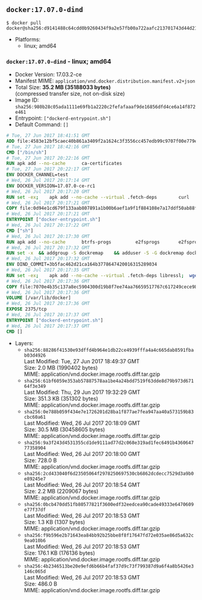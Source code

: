 ## `docker:17.07.0-dind`

```console
$ docker pull docker@sha256:d9141488c64cdd0b9260434f9a2e57fb00a722aafc213701743d44d210796cd5
```

-	Platforms:
	-	linux; amd64

### `docker:17.07.0-dind` - linux; amd64

-	Docker Version: 17.03.2-ce
-	Manifest MIME: `application/vnd.docker.distribution.manifest.v2+json`
-	Total Size: **35.2 MB (35188033 bytes)**  
	(compressed transfer size, not on-disk size)
-	Image ID: `sha256:980b28c05ada1111e69fb1a2220c2fefafaaaf9de16856dfd4ce6a14f872e461`
-	Entrypoint: `["dockerd-entrypoint.sh"]`
-	Default Command: `[]`

```dockerfile
# Tue, 27 Jun 2017 18:41:51 GMT
ADD file:4583e12bf5caec40b861a3409f2a1624c3f3556cc457edb99c9707f00e779e45 in / 
# Tue, 27 Jun 2017 18:42:16 GMT
CMD ["/bin/sh"]
# Tue, 27 Jun 2017 20:22:16 GMT
RUN apk add --no-cache 		ca-certificates
# Tue, 27 Jun 2017 20:22:17 GMT
ENV DOCKER_CHANNEL=test
# Wed, 26 Jul 2017 20:17:14 GMT
ENV DOCKER_VERSION=17.07.0-ce-rc1
# Wed, 26 Jul 2017 20:17:20 GMT
RUN set -ex; 	apk add --no-cache --virtual .fetch-deps 		curl 		tar 	; 		apkArch="$(apk --print-arch)"; 	case "$apkArch" in 		x86_64) dockerArch='x86_64' ;; 		aarch64) dockerArch='aarch64' ;; 		s390x) dockerArch='s390x' ;; 		*) echo >&2 "error: unsupported architecture ($apkArch)"; exit 1 ;;	esac; 		if ! curl -fL -o docker.tgz "https://download.docker.com/linux/static/${DOCKER_CHANNEL}/${dockerArch}/docker-${DOCKER_VERSION}.tgz"; then 		echo >&2 "error: failed to download 'docker-${DOCKER_VERSION}' from '${DOCKER_CHANNEL}' for '${dockerArch}'"; 		exit 1; 	fi; 		tar --extract 		--file docker.tgz 		--strip-components 1 		--directory /usr/local/bin/ 	; 	rm docker.tgz; 		apk del .fetch-deps; 		dockerd -v; 	docker -v
# Wed, 26 Jul 2017 20:17:21 GMT
COPY file:0d94e1cd679f133aab807891a1b00b6aef1a9f1f884108e7a17ddf50ab88f1fb in /usr/local/bin/ 
# Wed, 26 Jul 2017 20:17:21 GMT
ENTRYPOINT ["docker-entrypoint.sh"]
# Wed, 26 Jul 2017 20:17:22 GMT
CMD ["sh"]
# Wed, 26 Jul 2017 20:17:30 GMT
RUN apk add --no-cache 		btrfs-progs 		e2fsprogs 		e2fsprogs-extra 		iptables 		xfsprogs 		xz
# Wed, 26 Jul 2017 20:17:32 GMT
RUN set -x 	&& addgroup -S dockremap 	&& adduser -S -G dockremap dockremap 	&& echo 'dockremap:165536:65536' >> /etc/subuid 	&& echo 'dockremap:165536:65536' >> /etc/subgid
# Wed, 26 Jul 2017 20:17:32 GMT
ENV DIND_COMMIT=3b5fac462d21ca164b3778647420016315289034
# Wed, 26 Jul 2017 20:17:35 GMT
RUN set -ex; 	apk add --no-cache --virtual .fetch-deps libressl; 	wget -O /usr/local/bin/dind "https://raw.githubusercontent.com/docker/docker/${DIND_COMMIT}/hack/dind"; 	chmod +x /usr/local/bin/dind; 	apk del .fetch-deps
# Wed, 26 Jul 2017 20:17:36 GMT
COPY file:7070e4b35c137a8ec5904300d19b8f7ee74aa76659517767c617249cece98a4a in /usr/local/bin/ 
# Wed, 26 Jul 2017 20:17:36 GMT
VOLUME [/var/lib/docker]
# Wed, 26 Jul 2017 20:17:36 GMT
EXPOSE 2375/tcp
# Wed, 26 Jul 2017 20:17:37 GMT
ENTRYPOINT ["dockerd-entrypoint.sh"]
# Wed, 26 Jul 2017 20:17:37 GMT
CMD []
```

-	Layers:
	-	`sha256:88286f41530e93dffd4b964e1db22ce4939fffa4a4c665dab8591fbab03d4926`  
		Last Modified: Tue, 27 Jun 2017 18:49:37 GMT  
		Size: 2.0 MB (1990402 bytes)  
		MIME: application/vnd.docker.image.rootfs.diff.tar.gzip
	-	`sha256:61bf6059e353ab57887578aa1be4a24bdd7519f63dde8d79b973d67164f3e349`  
		Last Modified: Thu, 29 Jun 2017 19:32:29 GMT  
		Size: 351.3 KB (351302 bytes)  
		MIME: application/vnd.docker.image.rootfs.diff.tar.gzip
	-	`sha256:0e788b059f434e7e1726201d28ba1f877ae7fea947aa40a573159b83cbc60a61`  
		Last Modified: Wed, 26 Jul 2017 20:18:09 GMT  
		Size: 30.5 MB (30458605 bytes)  
		MIME: application/vnd.docker.image.rootfs.diff.tar.gzip
	-	`sha256:9a3f243d4531355cd1de9111ad77d2c068e319ad1fec6491b436064777358904`  
		Last Modified: Wed, 26 Jul 2017 20:18:00 GMT  
		Size: 728.0 B  
		MIME: application/vnd.docker.image.rootfs.diff.tar.gzip
	-	`sha256:2cd433040f6d23505064f2978250697530cb6862dcdecc7529d3a9b0e89245e7`  
		Last Modified: Wed, 26 Jul 2017 20:18:54 GMT  
		Size: 2.2 MB (2209067 bytes)  
		MIME: application/vnd.docker.image.rootfs.diff.tar.gzip
	-	`sha256:0bcb470dd51fb80577821f3600edf32eedcea90cade49333e6470609e77f37df`  
		Last Modified: Wed, 26 Jul 2017 20:18:53 GMT  
		Size: 1.3 KB (1307 bytes)  
		MIME: application/vnd.docker.image.rootfs.diff.tar.gzip
	-	`sha256:f9b596e2b71643ea84bb92b25bbe8f8f17647fd72e035ae86d5a632c9ea010b6`  
		Last Modified: Wed, 26 Jul 2017 20:18:53 GMT  
		Size: 176.1 KB (176136 bytes)  
		MIME: application/vnd.docker.image.rootfs.diff.tar.gzip
	-	`sha256:4b2346513be20e9efd6b66b4faf37d9c73f799387d9a6f4a8b5426e3146c065d`  
		Last Modified: Wed, 26 Jul 2017 20:18:53 GMT  
		Size: 486.0 B  
		MIME: application/vnd.docker.image.rootfs.diff.tar.gzip
